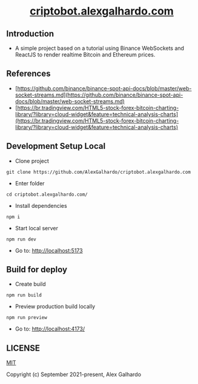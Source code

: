 <div align="center">
  <h1 align="center"><a href="https://criptobot.alexgalhardo.com/" target="_blank">criptobot.alexgalhardo.com</a></h1>
</div>

## Introduction

- A simple project based on a tutorial using Binance WebSockets and ReactJS to render realtime Bitcoin and Ethereum prices.

## References

- [https://github.com/binance/binance-spot-api-docs/blob/master/web-socket-streams.md](https://github.com/binance/binance-spot-api-docs/blob/master/web-socket-streams.md)
- [https://br.tradingview.com/HTML5-stock-forex-bitcoin-charting-library/?library=cloud-widget&feature=technical-analysis-charts](https://br.tradingview.com/HTML5-stock-forex-bitcoin-charting-library/?library=cloud-widget&feature=technical-analysis-charts)

## Development Setup Local

- Clone project

<!---->

    git clone https://github.com/AlexGalhardo/criptobot.alexgalhardo.com

- Enter folder

<!---->

    cd criptobot.alexgalhardo.com/

- Install dependencies

<!---->

    npm i

- Start local server

<!---->

    npm run dev

- Go to: <http://localhost:5173>

## Build for deploy

- Create build

<!---->

    npm run build

- Preview production build locally

<!---->

    npm run preview

- Go to: <http://localhost:4173/>

## LICENSE

[MIT](http://opensource.org/licenses/MIT)

Copyright (c) September 2021-present, Alex Galhardo
